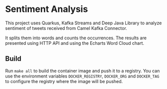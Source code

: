 # Sentiment Analysis

This project uses Quarkus, Kafka Streams and Deep Java Library to analyze sentiment of tweets received from Camel Kafka Connector.


It splits them into words and counts the occurrences.
The results are presented using HTTP API and using the Echarts Word Cloud chart.

## Build

Run `make all` to build the container image and push it to a registry.
You can use the environment variables `DOCKER_REGISTRY`, `DOCKER_ORG` and `DOCKER_TAG` to configure the registry where the image will be pushed.